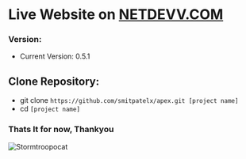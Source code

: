 # Live Website on [NETDEVV.COM](https://www.netdevv.com/apex "Quality Life")

### Version:
* Current Version: 0.5.1 

## Clone Repository:
* git clone ```https://github.com/smitpatelx/apex.git [project name]```
* cd ```[project name]```

### Thats It for now, Thankyou

![Stormtroopocat](https://github.com/smitpatelx/qualitylife_com/blob/master/assets/illustrations/starwar.png "STARWAR")


